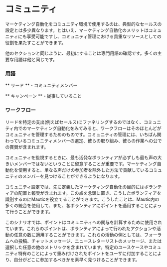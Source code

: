 # コミュニティ

マーケティング自動化をコミュニティ環境で使用するのは、典型的なセールスの設​​定とは多少異なります。とはいえ、マーケティング自動化のメリットはコミュニティにも享受可能ですし、コミュニティ管理における貴重なリソースとしての役割を果たすことができます。

他のセクションと同じように、最初にすることは専門用語の確認です。多くの主要な用語は他と同じです。

### 用語

** リード ** - コミュニティメンバー

** キャンペーン ** - 従事していること

### ワークフロー

リードを特定の支出(例えばセールス)にファネリングするのではなく、コミュニティ内でのマーケティング自動化をみてみると、ワークフローはそのほとんどがコミュニティを管理するためのものです。コミュニティの管理には、いちばん関わっているコミュニティメンバーの選定、彼らの取り組み、彼らの作業への公での賞賛が含まれます。

コミュニティを監視するときに、最も活発なボランティアが必ずしも最も声の大きいメンバーではないということに留意することが重要です。マーケティング自動化を使用すると、単なる声だけの参加者を除外した方法で貢献しているコミュニティのメンバーを見つけることができるようになります。

コミュニティ設定では、先に定義したマーケティング自動化の目的にはボランティアの配置と報奨が含まれます。この点を念頭に置き、こうしたボランティアを識別するのにMauticを役立てることができます。こうしたことは、Mautic内の多くの統合を使用して、また、各ボランティアにポイントを適用することによって行うことができます。

このシナリオでは、ポイントはコミュニティへの関与を計算するために使用されています。これらのポイントは、ボランティアによって行われたアク​​ションや活動の任意の数に適用することができます。これらの活動の例としては、フォーラムへの投稿、チャットメッセージ、ニュースレターリストのメッセージ、または選択した任意の他のメトリックを含まれています。特定のユースケースやコミュニティ特有のことによって重み付けされたポイントをユーザに付加することにより、自分がどこに参加するべきかを素早く見つけることができます。
